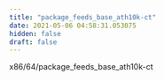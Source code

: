 ```yaml
---
title: "package_feeds_base_ath10k-ct"
date: 2021-05-06 04:58:31.053075
hidden: false
draft: false
---
```


x86/64/package_feeds_base_ath10k-ct

